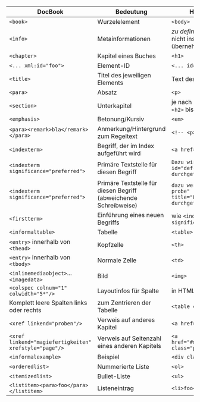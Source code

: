 DocBook|Bedeutung|HTML-Markup
-------|---------|-----------
`<book>`|Wurzelelement|`<body>`
`<info>`|Metainformationen|_zu definieren_, ggf. erstmal nicht ins HTML übernehmen
`<chapter>`|Kapitel eines Buches|`<h1>`
`<... xml:id="foo">`|Element-ID|`<... id="foo">`
`<title>`|Titel des jeweiligen Elements|Text des `<h*>`-Elements
`<para>`|Absatz|`<p>`
`<section>`|Unterkapitel|je nach Schachtelungstiefe `<h2>` bis `<h6>`
`<emphasis>`|Betonung/Kursiv|`<em>`
`<para><remark>bla</remark></para>`|Anmerkung/Hintergrund zum Regeltext|`<!-- <p>bla</p> -->`
`<indexterm>`|Begriff, der im Index aufgeführt wird|`<a href="#def-probe">`
`<indexterm significance="preferred">`|Primäre Textstelle für diesen Begriff|`Dazu wird eine <dfn id="def-probe">Probe</dfn> durchgeführt`
`<indexterm significance="preferred">`|Primäre Textstelle für diesen Begriff (abweichende Schreibweise)|`dazu werden <dfn id="def-probe" title="Probe">Proben</dfn> durchgeführt`
`<firstterm>`|Einführung eines neuen Begriffs|wie `<indexterm significance="preferred">` 
`<informaltable>`|Tabelle|`<table>`
`<entry>` innerhalb von `<thead>`|Kopfzelle|`<th>`
`<entry>` innerhalb von `<tbody>`|Normale Zelle|`<td>`
`<inlinemediaobject>`...`<imagedata>`|Bild|`<img>`
`<colspec colnum="1" colwidth="5*"/>`|Layoutinfos für Spalte|in HTML erstmal nicht nötig
Komplett leere Spalten links oder rechts|zum Zentrieren der Tabelle|`<table class="center">`
`<xref linkend="proben"/>`|Verweis auf anderes Kapitel|`<a href="#proben">TODO</a>`
`<xref linkend="magiefertigkeiten" xrefstyle="page"/>`|Verweis auf Seitenzahl eines anderen Kapitels|`<a href="#magiefertigkeiten" class="page">TODO</a>`
`<informalexample>`|Beispiel|`<div class="example">`
`<orderedlist>`|Nummerierte Liste|`<ol>`
`<itemizedlist>`|Bullet-Liste|`<ul>`
`<listitem><para>foo</para></listitem>`|Listeneintrag|`<li>foo</li>`